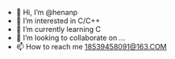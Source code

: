 - 👋 Hi, I’m @henanp
- 👀 I’m interested in C/C++
- 🌱 I’m currently learning C
- 💞️ I’m looking to collaborate on ...
- 📫 How to reach me 18539458091@163.COM

<!---
henanp/henanp is a ✨ special ✨ repository because its `README.md` (this file) appears on your GitHub profile.
You can click the Preview link to take a look at your changes.
--->
